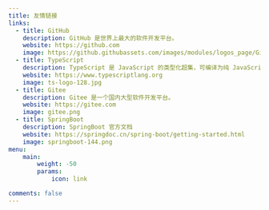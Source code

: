 ```yaml
---
title: 友情链接
links:
  - title: GitHub
    description: GitHub 是世界上最大的软件开发平台。
    website: https://github.com
    image: https://github.githubassets.com/images/modules/logos_page/GitHub-Mark.png
  - title: TypeScript
    description: TypeScript 是 JavaScript 的类型化超集，可编译为纯 JavaScript。
    website: https://www.typescriptlang.org
    image: ts-logo-128.jpg
  - title: Gitee
    description: Gitee 是一个国内大型软件开发平台。
    website: https://gitee.com
    image: gitee.png
  - title: SpringBoot
    description: SpringBoot 官方文档
    website: https://springdoc.cn/spring-boot/getting-started.html
    image: springboot-144.png
menu:
    main: 
        weight: -50
        params:
            icon: link

comments: false
---
```




